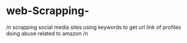 # web-Scrapping-
/n scrapping social media sites using keywords to get url link of profiles doing abuse related to amazon /n 
